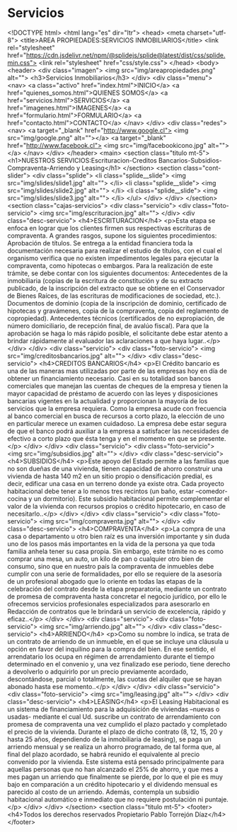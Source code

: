 # Servicios
&lt;!DOCTYPE html> &lt;html lang="es" dir="ltr"> &lt;head>   &lt;meta charset="utf-8">   &lt;title>AREA PROPIEDADES:SERVICIOS INMOBILIARIOS&lt;/title>   &lt;link rel="stylesheet" href="https://cdn.jsdelivr.net/npm/@splidejs/splide@latest/dist/css/splide.min.css">   &lt;link rel="stylesheet" href="css/style.css"> &lt;/head> &lt;body>   &lt;header>     &lt;div class="imagen">       &lt;img  src="img/areapropiedades.png" alt="">             &lt;h3>Servicios Inmobiliarios&lt;/h3>     &lt;/div>     &lt;div class="menu">       &lt;nav>         &lt;a class="activo" href="index.html">INICIO&lt;/a>         &lt;a href="quienes_somos.html">QUIENES SOMOS&lt;/a>         &lt;a href="servicios.html">SERVICIOS&lt;/a>         &lt;a href="imagenes.html">IMAGENES&lt;/a>         &lt;a href="formulario.html">FORMULARIO&lt;/a>         &lt;a href="contacto.html">CONTACTO&lt;/a>       &lt;/nav>     &lt;/div>     &lt;div class="redes">       &lt;nav>         &lt;a target="_blank" href="http://www.google.cl"> &lt;img src="img/google.png" alt="">&lt;/a>                 &lt;a target="_blank" href="http://www.facebook.cl"> &lt;img src="img/facebookicono.jpg" alt="">&lt;/a>       &lt;/nav>     &lt;/div>   &lt;/header>   &lt;main>     &lt;section class="titulo mt-5">       &lt;h1>NUESTROS SERVICIOS:Escrituracion-Creditos Bancarios-Subsidios-Compraventa-Arriendo y Leasing&lt;/h1>     &lt;/section>     &lt;section class="cont-slider">       &lt;div class="splide">                    &lt;li class="splide__slide"> &lt;img src="img/slides/slide1.jpg" alt="">  &lt;/li>             &lt;li class="splide__slide"> &lt;img src="img/slides/slide2.jpg" alt="">  &lt;/li>             &lt;li class="splide__slide"> &lt;img src="img/slides/slide3.jpg" alt="">  &lt;/li>           &lt;/ul>         &lt;/div>       &lt;/div>     &lt;/section>     &lt;section class="cajas-servicios">       &lt;div class="servicio">         &lt;div class="foto-servicio">           &lt;img src="img/escrituracion.jpg" alt="">         &lt;/div>         &lt;div class="desc-servicio">           &lt;h4>ESCRITURACION&lt;/h4>           &lt;p>Esta etapa se enfoca en lograr que los clientes firmen sus respectivas escrituras de compraventa. A grandes rasgos, supone los siguientes procedimientos:              Aprobación de títulos.                      Se entrega a la entidad financiera toda la documentación necesaria para realizar el estudio de títulos, con el cual el organismo verifica que no existen impedimentos legales para ejecutar la compraventa, como hipotecas o embargos. Para la realización de este trámite, se debe contar con los siguientes documentos:                         Antecedentes de la inmobiliaria (copias de la escritura de constitución y de su extracto publicado, de la inscripción del extracto que se obtiene en el Conservador de Bienes Raíces, de las escrituras de modificaciones de sociedad, etc.).             Documentos de dominio (copia de la inscripción de dominio, certificado de hipotecas y gravámenes, copia de la compraventa, copia del reglamento de copropiedad).             Antecedentes técnicos (certificados de no expropiación, de número domiciliario, de recepción final, de avalúo fiscal).             Para que la aprobación se haga lo más rápido posible, el solicitante debe estar atento a brindar rápidamente al evaluador las aclaraciones a que haya lugar..&lt;/p>         &lt;/div>       &lt;/div>       &lt;div class="servicio">         &lt;div class="foto-servicio">           &lt;img src="img/creditosbancarios.jpg" alt="">         &lt;/div>         &lt;div class="desc-servicio">           &lt;h4>CREDITOS BANCARIOS&lt;/h4>           &lt;p>El Crédito bancario es una de las maneras mas utilizadas por parte de las empresas hoy en día de obtener un financiamiento necesario.             Casi en su totalidad son bancos comerciales que manejan las cuentas de cheques de la empresa y tienen la mayor capacidad de préstamo de acuerdo con las leyes y disposiciones bancarias vigentes en la actualidad y proporcionan la mayoría de los servicios que la empresa requiera. Como la empresa acude con frecuencia al banco comercial en busca de recursos a corto plazo, la elección  de uno en particular merece un examen cuidadoso. La empresa debe estar segura de que el banco podrá auxiliar a la empresa a satisfacer las necesidades de efectivo a corto plazo que ésta tenga y en el momento en que se presente.&lt;/p>          &lt;/div>       &lt;/div>       &lt;div class="servicio">         &lt;div class="foto-servicio">           &lt;img src="img/subsidios.jpg" alt="">         &lt;/div>         &lt;div class="desc-servicio">           &lt;h4>SUBSIDIOS&lt;/h4>           &lt;p>Este apoyo del Estado permite a las familias que no son dueñas de una vivienda, tienen capacidad de ahorro construir una vivienda de hasta 140 m2 en un sitio propio o densificación predial, es decir, edificar una casa en un terreno donde ya existe otra. Cada proyecto habitacional debe tener a lo menos tres recintos (un baño, estar –comedor-cocina y un dormitorio).              Este subsidio habitacional permite complementar el valor de la vivienda con recursos propios o crédito hipotecario, en caso de necesitarlo..&lt;/p>          &lt;/div>                &lt;/div>       &lt;div class="servicio">         &lt;div class="foto-servicio">           &lt;img src="img/compraventa.jpg" alt="">         &lt;/div>         &lt;div class="desc-servicio">           &lt;h4>COMPRAVENTA&lt;/h4>           &lt;p>La compra de una casa o departamento u otro bien raíz es una inversión importante y sin duda uno de los pasos más importantes en la vida de la persona ya que toda familia anhela tener su casa propia. Sin embargo, este trámite no es como comprar una mesa, un auto, un kilo de pan o cualquier otro bien de consumo, sino que en nuestro país la compraventa de inmuebles debe cumplir con una serie de formalidades, por ello se requiere de la asesoría de un profesional abogado que lo oriente en todas las etapas de la celebración del contrato desde la etapa preparatoria, mediante un contrato de promesa de compraventa hasta concretar el negocio jurídico, por ello le ofrecemos servicios profesionales especializados para asesorarlo en Redacción de contratos que le brindará un servicio de excelencia, rápido y eficaz..&lt;/p>         &lt;/div>       &lt;/div>       &lt;div class="servicio">         &lt;div class="foto-servicio">           &lt;img src="img/arriendo.jpg" alt="">         &lt;/div>         &lt;div class="desc-servicio">           &lt;h4>ARRIENDO&lt;/h4>           &lt;p>Como su nombre lo indica, se trata de un contrato de arriendo de un inmueble, en el que se incluye una cláusula u opción en favor del inquilino para la compra del bien.              En ese sentido, el arrendatario los ocupa en régimen de arrendamiento durante el tiempo determinado en el convenio y, una vez finalizado ese periodo, tiene derecho a devolverlo o adquirirlo por un precio previamente acordado, descontándose, parcial o totalmente, las cuotas del alquiler que se hayan abonado hasta ese momento..&lt;/p>         &lt;/div>       &lt;/div>       &lt;div class="servicio">         &lt;div class="foto-servicio">           &lt;img src="img/leasing.jpg" alt="">         &lt;/div>         &lt;div class="desc-servicio">           &lt;h4>LEASING&lt;/h4>           &lt;p>El Leasing Habitacional es un sistema de financiamiento para la adquisición de viviendas –nuevas o usadas- mediante el cual Ud. suscribe un contrato de arrendamiento con promesa de compraventa una vez cumplido el plazo pactado y completado el precio de la vivienda. Durante el plazo de dicho contrato (8, 12, 15, 20 y hasta 25 años, dependiendo de la inmobiliaria de leasing), se paga un arriendo mensual y se realiza un ahorro programado, de tal forma que, al final del plazo acordado, se habrá reunido el equivalente al precio convenido por la vivienda.              Este sistema está pensado principalmente para aquellas personas que no han alcanzado el 25% de ahorro, y que mes a mes pagan un arriendo que finalmente se pierde, por lo que el pie es muy bajo en comparación a un crédito hipotecario y el dividendo mensual es parecido al costo de un arriendo.                          Además, contempla un subsidio habitacional automático e inmediato que no requiere postulación ni puntaje.&lt;/p>         &lt;/div>       &lt;/div>     &lt;/section>     &lt;section class="titulo mt-5">       &lt;footer>         &lt;h4>Todos los derechos reservados Propietario Pablo Torrejón Díaz&lt;/h4>     &lt;/footer>
